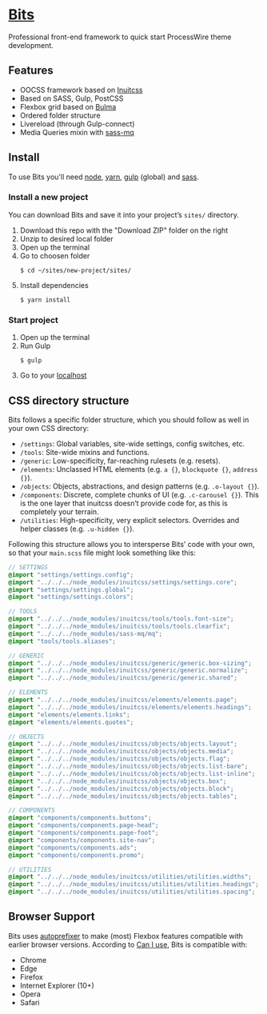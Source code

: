 # [Bits](http://www.qbixx.nl)

Professional front-end framework to quick start ProcessWire theme development.

## Features

* OOCSS framework based on [Inuitcss](http://inuitcss.com)
* Based on SASS, Gulp, PostCSS
* Flexbox grid based on [Bulma](http://bulma.io)
* Ordered folder structure
* Livereload (through Gulp-connect)
* Media Queries mixin with [sass-mq](https://github.com/sass-mq/sass-mq)

## Install

To use Bits you'll need [node](https://nodejs.org/), [yarn](https://yarnpkg.com/), [gulp](https://github.com/gulpjs/gulp/blob/master/docs/getting-started.md) (global) and [sass](http://sass-lang.com/).

### Install a new project

You can download Bits and save it into your project’s `sites/` directory.

1. Download this repo with the "Download ZIP" folder on the right
2. Unzip to desired local folder
3. Open up the terminal
4. Go to choosen folder
	```
	$ cd ~/sites/new-project/sites/
	```
5. Install dependencies
	```
	$ yarn install
	```

### Start project
1. Open up the terminal
2. Run Gulp
	```
	$ gulp
	```
3. Go to your [localhost](http://localhost:3000)

## CSS directory structure

Bits follows a specific folder structure, which you should follow as well in your own CSS directory:

* `/settings`: Global variables, site-wide settings, config switches, etc.
* `/tools`: Site-wide mixins and functions.
* `/generic`: Low-specificity, far-reaching rulesets (e.g. resets).
* `/elements`: Unclassed HTML elements (e.g. `a {}`, `blockquote {}`, `address {}`).
* `/objects`: Objects, abstractions, and design patterns (e.g. `.o-layout {}`).
* `/components`: Discrete, complete chunks of UI (e.g. `.c-carousel {}`). This is the one layer that inuitcss doesn’t provide code for, as this is completely your terrain.
* `/utilities`: High-specificity, very explicit selectors. Overrides and helper
  classes (e.g. `.u-hidden {}`).

Following this structure allows you to intersperse Bits’ code with your own, so that your `main.scss` file might look something like this:

```scss
// SETTINGS
@import "settings/settings.config";
@import "../../../node_modules/inuitcss/settings/settings.core";
@import "settings/settings.global";
@import "settings/settings.colors";

// TOOLS
@import "../../../node_modules/inuitcss/tools/tools.font-size";
@import "../../../node_modules/inuitcss/tools/tools.clearfix";
@import "../../../node_modules/sass-mq/mq";
@import "tools/tools.aliases";

// GENERIC
@import "../../../node_modules/inuitcss/generic/generic.box-sizing";
@import "../../../node_modules/inuitcss/generic/generic.normalize";
@import "../../../node_modules/inuitcss/generic/generic.shared";

// ELEMENTS
@import "../../../node_modules/inuitcss/elements/elements.page";
@import "../../../node_modules/inuitcss/elements/elements.headings";
@import "elements/elements.links";
@import "elements/elements.quotes";

// OBJECTS
@import "../../../node_modules/inuitcss/objects/objects.layout";
@import "../../../node_modules/inuitcss/objects/objects.media";
@import "../../../node_modules/inuitcss/objects/objects.flag";
@import "../../../node_modules/inuitcss/objects/objects.list-bare";
@import "../../../node_modules/inuitcss/objects/objects.list-inline";
@import "../../../node_modules/inuitcss/objects/objects.box";
@import "../../../node_modules/inuitcss/objects/objects.block";
@import "../../../node_modules/inuitcss/objects/objects.tables";

// COMPONENTS
@import "components/components.buttons";
@import "components/components.page-head";
@import "components/components.page-foot";
@import "components/components.site-nav";
@import "components/components.ads";
@import "components/components.promo";

// UTILITIES
@import "../../../node_modules/inuitcss/utilities/utilities.widths";
@import "../../../node_modules/inuitcss/utilities/utilities.headings";
@import "../../../node_modules/inuitcss/utilities/utilities.spacing";
```

## Browser Support

Bits uses [autoprefixer](https://github.com/postcss/autoprefixer) to make (most) Flexbox features compatible with earlier browser versions. According to [Can I use](http://caniuse.com/#feat=flexbox), Bits is compatible with:

* Chrome
* Edge
* Firefox
* Internet Explorer (10+)
* Opera
* Safari
